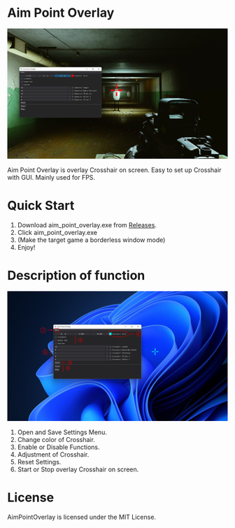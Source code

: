 # Aim Point Overlay

![demo](https://raw.githubusercontent.com/Sachi854/AimPointOverlay/master/imgs/demo.png)

Aim Point Overlay is overlay Crosshair on screen. Easy to set up Crosshair with GUI. Mainly used for FPS.

# Quick Start

1. Download aim_point_overlay.exe from [Releases](https://github.com/Sachi854/AimPointOverlay/releases).
2. Click aim_point_overlay.exe
3. (Make the target game a borderless window mode)
4. Enjoy!

# Description of function

![demo](https://raw.githubusercontent.com/Sachi854/AimPointOverlay/master/imgs/description.png)

1. Open and Save Settings Menu.
2. Change color of Crosshair.
3. Enable or Disable Functions.
4. Adjustment of Crosshair.
5. Reset Settings.
6. Start or Stop overlay Crosshair on screen.

# License

AimPointOverlay is licensed under the MIT License.
